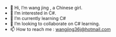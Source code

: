 - 👋 Hi, I’m wang jing , a Chinese girl.
- 👀 I’m interested in C#.
- 🌱 I’m currently learning C#
- 💞️ I’m looking to collaborate on C# learning.
- 📫 How to reach me : wangjing36j@hotmail.com

<!---
WangJing36j/WangJing36j is a ✨ special ✨ repository because its `README.md` (this file) appears on your GitHub profile.
You can click the Preview link to take a look at your changes.
--->
